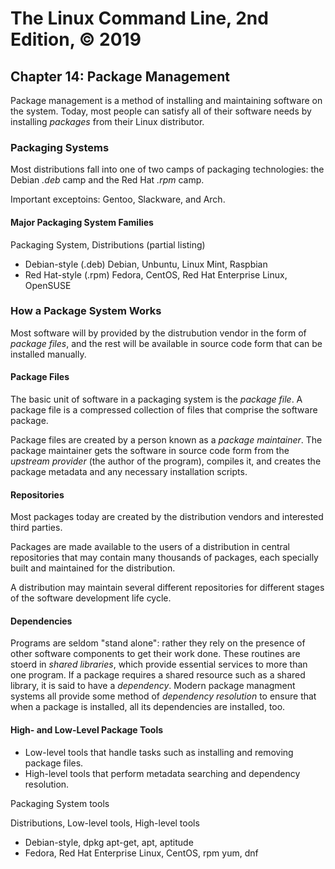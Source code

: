 # The Linux Command Line, 2nd Edition, © 2019

## Chapter 14: Package Management

Package management is a method of installing and maintaining software on the system. Today, most people can satisfy all of their software needs by installing _packages_ from their Linux distributor.

### Packaging Systems

Most distributions fall into one of two camps of packaging technologies: the Debian _\.deb_ camp and the Red Hat _\.rpm_ camp.

Important exceptoins: Gentoo, Slackware, and Arch.

#### Major Packaging System Families

Packaging System, Distributions (partial listing)

* Debian-style (.deb) Debian, Unbuntu, Linux Mint, Raspbian
* Red Hat-style (.rpm) Fedora, CentOS, Red Hat Enterprise Linux, OpenSUSE

### How a Package System Works

Most software will by provided by the distrubution vendor in the form of _package files_, and the rest will be available in source code form that can be installed manually.

#### Package Files

The basic unit of software in a packaging system is the _package file_. A package file is a compressed collection of files that comprise the software package.

Package files are created by a person known as a _package maintainer_.
The package maintainer gets the software in source code form from the _upstream provider_ (the author of the program), compiles it, and creates the package metadata and any necessary installation scripts.

#### Repositories 

Most packages today are created by the distribution vendors and interested third parties.

Packages are made available to the users of a distribution in central repositories that may contain many thousands of packages, each specially built and maintained for the distribution.

A distribution may maintain several different repositories for different stages of the software development life cycle.

#### Dependencies

Programs are seldom "stand alone": rather they rely on the presence of other software components to get their work done. These routines are stoerd in _shared libraries_, which provide essential services to more than one program. If a package requires a shared resource such as a shared library, it is said to have a _dependency_. Modern package managment systems all provide some method of _dependency resolution_ to ensure that when a package is installed, all its dependencies are installed, too.

#### High- and Low-Level Package Tools

* Low-level tools that handle tasks such as installing and removing package files.
* High-level tools that perform metadata searching and dependency resolution.

Packaging System tools

Distributions, Low-level tools, High-level tools

* Debian-style, dpkg apt-get, apt, aptitude
* Fedora, Red Hat Enterprise Linux, CentOS, rpm yum, dnf
